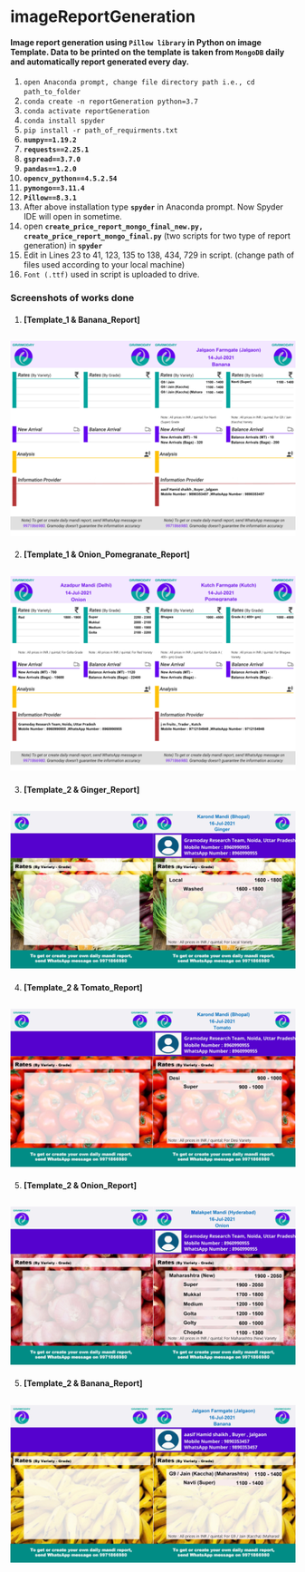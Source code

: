 # imageReportGeneration
#### Image report generation using **```Pillow library```** in Python on image Template. Data to be printed on the template is taken from **```MongoDB```** daily and automatically report generated every day.
1. ```open Anaconda prompt, change file directory path i.e., cd path_to_folder```
2. ```conda create -n reportGeneration python=3.7```
3. ```conda activate reportGeneration```
4. ```conda install spyder```
5. ```pip install -r path_of_requirments.txt```
6. **```numpy==1.19.2```**
7. **```requests==2.25.1```**
8. **```gspread==3.7.0```**
9. **```pandas==1.2.0```**
10. **```opencv_python==4.5.2.54```**
11. **```pymongo==3.11.4```**
12. **```Pillow==8.3.1```**
13. After above installation type **```spyder```** in Anaconda prompt. Now Spyder IDE will open in sometime.
14. open **```create_price_report_mongo_final_new.py, create_price_report_mongo_final.py```** (two scripts for two type of report generation) in **```spyder```**
15. Edit in Lines 23 to 41, 123, 135 to 138, 434, 729 in script. (change path of files used according to your local machine)
16. ```Font (.ttf)``` used in script is uploaded to drive.

### Screenshots of works done
1. #### **[Template_1 & Banana_Report]**
![Template_1 & Banana_Report](https://github.com/sanjeebKumarGouda/imageReportGeneration/blob/main/resources/1.jpg)
-----------------------------------------------------------------------------------------------------------------------------------------------------------------------------------
2. #### **[Template_1 & Onion_Pomegranate_Report]**
![Template_1 & Onion_Pomegranate_Report](https://github.com/sanjeebKumarGouda/imageReportGeneration/blob/main/resources/2.jpg)
-----------------------------------------------------------------------------------------------------------------------------------------------------------------------------------
3. #### **[Template_2 & Ginger_Report]**
![Template_2 & Ginger_Report](https://github.com/sanjeebKumarGouda/imageReportGeneration/blob/main/resources/3.jpg)
-----------------------------------------------------------------------------------------------------------------------------------------------------------------------------------
4. #### **[Template_2 & Tomato_Report]**
![Template_2 & Tomato_Report](https://github.com/sanjeebKumarGouda/imageReportGeneration/blob/main/resources/4.jpg)
-----------------------------------------------------------------------------------------------------------------------------------------------------------------------------------
5. #### **[Template_2 & Onion_Report]**
![Template_2 & Onion_Report](https://github.com/sanjeebKumarGouda/imageReportGeneration/blob/main/resources/5.jpg)
-----------------------------------------------------------------------------------------------------------------------------------------------------------------------------------
5. #### **[Template_2 & Banana_Report]**
![Template_2 & Banana_Report](https://github.com/sanjeebKumarGouda/imageReportGeneration/blob/main/resources/6.jpg)
-----------------------------------------------------------------------------------------------------------------------------------------------------------------------------------
